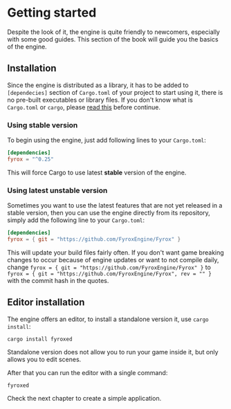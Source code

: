 # Getting started

Despite the look of it, the engine is quite friendly to newcomers, especially with some good guides. This section
of the book will guide you the basics of the engine.

## Installation

Since the engine is distributed as a library, it has to be added to `[dependecies]` section of `Cargo.toml` of 
your project to start using it, there is no pre-built executables or library files. If you don't know what is
`Cargo.toml` or `cargo`, please [read this](https://doc.rust-lang.org/cargo/) before continue. 

### Using stable version

To begin using the engine, just add following lines to your `Cargo.toml`:

```toml
[dependencies]
fyrox = "^0.25"
```

This will force Cargo to use latest **stable** version of the engine. 

### Using latest unstable version

Sometimes you want to use the latest features that are not yet released in a stable version, then you can use
the engine directly from its repository, simply add the following line to your `Cargo.toml`:

```toml
[dependencies]
fyrox = { git = "https://github.com/FyroxEngine/Fyrox" } 
```

This will update your build files fairly often. If you don't want game breaking changes to occur because of engine updates or want to not compile daily,
change `fyrox = { git = "https://github.com/FyroxEngine/Fyrox" }` to `fyrox = { git = "https://github.com/FyroxEngine/Fyrox", rev = "" }` with the commit
hash in the quotes.

## Editor installation

The engine offers an editor, to install a standalone version it, use `cargo install`:

```shell
cargo install fyroxed
```

Standalone version does not allow you to run your game inside it, but only allows you to edit scenes. 

After that you can run the editor with a single command:

```shell
fyroxed
```

Check the next chapter to create a simple application.
